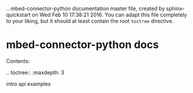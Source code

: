 .. mbed-connector-python documentation master file, created by
   sphinx-quickstart on Wed Feb 10 17:38:21 2016.
   You can adapt this file completely to your liking, but it should at least
   contain the root `toctree` directive.

mbed-connector-python docs
==========================

Contents:

.. toctree::
   :maxdepth: 3
   
   intro
   api
   examples
